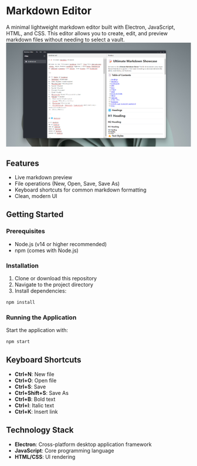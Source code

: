 # Markdown Editor

A minimal lightweight markdown editor built with Electron, JavaScript, HTML, and CSS. This editor allows you to create, edit, and preview markdown files without needing to select a vault.
![Alt text](aa.png)


## Features

- Live markdown preview
- File operations (New, Open, Save, Save As)
- Keyboard shortcuts for common markdown formatting
- Clean, modern UI


## Getting Started

### Prerequisites

- Node.js (v14 or higher recommended)
- npm (comes with Node.js)

### Installation

1. Clone or download this repository
2. Navigate to the project directory
3. Install dependencies:

```bash
npm install
```

### Running the Application

Start the application with:

```bash
npm start
```

## Keyboard Shortcuts

- **Ctrl+N**: New file
- **Ctrl+O**: Open file
- **Ctrl+S**: Save
- **Ctrl+Shift+S**: Save As
- **Ctrl+B**: Bold text
- **Ctrl+I**: Italic text
- **Ctrl+K**: Insert link

## Technology Stack

- **Electron**: Cross-platform desktop application framework
- **JavaScript**: Core programming language
- **HTML/CSS**: UI rendering


